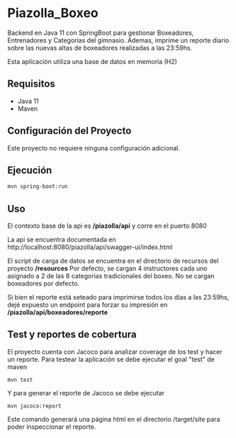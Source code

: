 # Piazolla_Boxeo

Backend en Java 11 con SpringBoot para gestionar Boxeadores, Entrenadores y Categorias del gimnasio. 
Ademas, imprime un reporte diario sobre las nuevas altas de boxeadores realizadas a las 23:59hs.

Esta aplicación utiliza una base de datos en memoria (H2)

## Requisitos

- Java 11
- Maven

## Configuración del Proyecto
Este proyecto no requiere ninguna configuración adicional.

## Ejecución
```bash
mvn spring-boot:run
```

## Uso
El contexto base de la api es **/piazolla/api** y corre en el puerto 8080

La api se encuentra documentada en http://localhost:8080/piazolla/api/swagger-ui/index.html


El script de carga de datos se encuentra en el directorio de recursos del proyecto **/resources**
Por defecto, se cargan 4 instructores cada uno asignado a 2 de las 8 categorias tradicionales del boxeo.
No se cargan boxeadores por defecto.


Si bien el reporte está seteado para imprimirse todos los días a las 23:59hs, dejé expuesto un endpoint para forzar
su impresión en **/piazolla/api/boxeadores/reporte**

## Test y reportes de cobertura

El proyecto cuenta con Jacoco para analizar coverage de los test y hacer un reporte.
Para testear la aplicación se debe ejecutar el goal "test" de maven
```
mvn test
```

Y para generar el reporte de Jacoco se debe ejecutar
```
mvn jacoco:report
```
Este comando generará una página html en el directorio /target/site para poder inspeccionar el reporte.